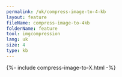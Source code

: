 ```yaml
---
permalink: /uk/compress-image-to-4-kb
layout: feature
fileName: compress-image-to-4kb
folderName: feature
tool: imgcompression
lang: uk
size: 4
type: kb
---
```


{%- include compress-image-to-X.html -%}
